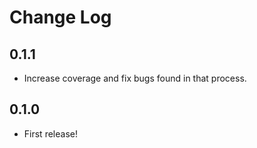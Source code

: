 # Change Log

## 0.1.1

- Increase coverage and fix bugs found in that process.

## 0.1.0

- First release!
